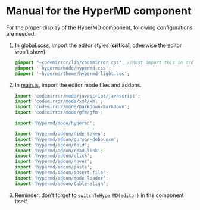 # Manual for the HyperMD component

For the proper display of the HyperMD component, following configurations are needed.

1. In [global.scss](global.scss), import the editor styles (**critical**, otherwise the editor won't show)
    ```scss
    @import "~codemirror/lib/codemirror.css"; //Must import this in order to use Codemirror/HyperMD
    @import '~hypermd/mode/hypermd.css';
    @import '~hypermd/theme/hypermd-light.css';
    ```
2. In [main.ts](main.ts), import the editor mode files and addons.
    ```typescript
    import 'codemirror/mode/javascript/javascript';
    import 'codemirror/mode/xml/xml';
    import 'codemirror/mode/markdown/markdown';
    import 'codemirror/mode/gfm/gfm';
    
    import 'hypermd/mode/hypermd';
    
    import 'hypermd/addon/hide-token';
    import 'hypermd/addon/cursor-debounce';
    import 'hypermd/addon/fold';
    import 'hypermd/addon/read-link';
    import 'hypermd/addon/click';
    import 'hypermd/addon/hover';
    import 'hypermd/addon/paste';
    import 'hypermd/addon/insert-file';
    import 'hypermd/addon/mode-loader';
    import 'hypermd/addon/table-align';
    ```
3. Reminder: don't forget to `switchToHyperMD(editor)` in the component itself
